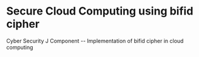 # Secure Cloud Computing using bifid cipher
Cyber Security J Component -- Implementation of bifid cipher in cloud computing

